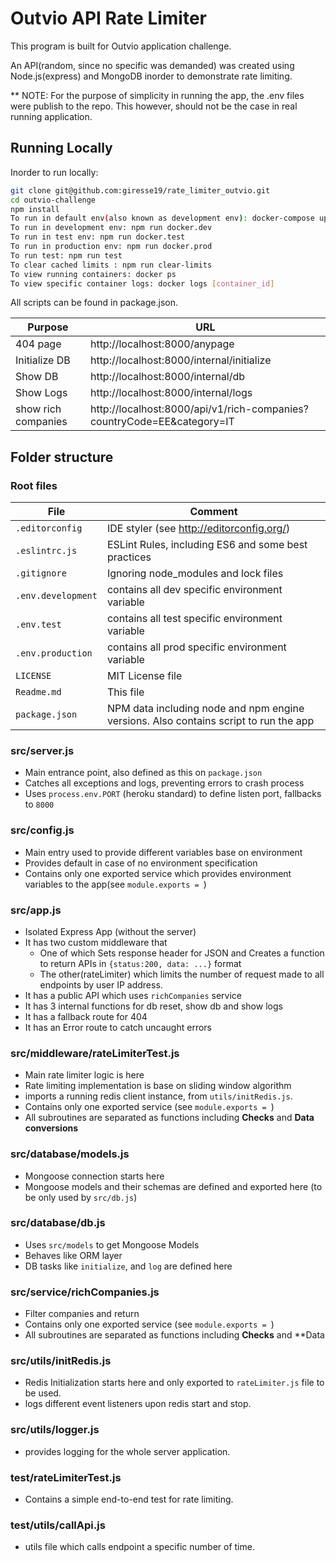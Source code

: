 # Outvio API Rate Limiter

This program is built for Outvio application challenge.

An API(random, since no specific was demanded) was created using Node.js(express) and MongoDB  inorder to demonstrate rate limiting. 

** NOTE: For the purpose of simplicity in running the app, the .env files were publish to the repo. This however, should not be the case in real running application.

## Running Locally

Inorder to run locally: 

```sh
git clone git@github.com:giresse19/rate_limiter_outvio.git
cd outvio-challenge
npm install
To run in default env(also known as development env): docker-compose up --build
To run in development env: npm run docker.dev
To run in test env: npm run docker.test
To run in production env: npm run docker.prod
To run test: npm run test
To clear cached limits : npm run clear-limits
To view running containers: docker ps
To view specific container logs: docker logs [container_id]
```

All scripts can be found in package.json.

| Purpose | URL
| - | -
| 404 page | http://localhost:8000/anypage
| Initialize DB | http://localhost:8000/internal/initialize
| Show DB | http://localhost:8000/internal/db
| Show Logs | http://localhost:8000/internal/logs
| show rich companies | http://localhost:8000/api/v1/rich-companies?countryCode=EE&category=IT

## Folder structure

### Root files

| File | Comment
| - | -
| `.editorconfig` | IDE styler (see http://editorconfig.org/)
| `.eslintrc.js` | ESLint Rules, including ES6 and some best practices
| `.gitignore` | Ignoring node_modules and lock files 
| `.env.development` | contains all dev specific environment variable 
| `.env.test` | contains all test specific environment variable 
| `.env.production` | contains all prod specific environment variable 
| `LICENSE` | MIT License file
| `Readme.md` | This file
| `package.json` | NPM data including node and npm engine versions. Also contains script to run the app

### src/server.js
* Main entrance point, also defined as this on `package.json`
* Catches all exceptions and logs, preventing errors to crash process
* Uses `process.env.PORT` (heroku standard) to define listen port, fallbacks to `8000`

### src/config.js
* Main entry used to provide different variables base on environment
* Provides default in case of no environment specification
* Contains only one exported service which provides environment variables to the app(see `module.exports = `)

### src/app.js
* Isolated Express App (without the server)
* It has two custom middleware that
  * One of which Sets response header for JSON and Creates a function to return APIs in `{status:200, data: ...}` format
  * The other(rateLimiter) which limits the number of request made to all endpoints by user IP address.
* It has a public API which uses `richCompanies` service
* It has 3 internal functions for db reset, show db and show logs
* It has a fallback route for 404
* It has an Error route to catch uncaught errors

### src/middleware/rateLimiterTest.js
* Main rate limiter logic is here
* Rate limiting implementation is base on sliding window algorithm
* imports a running redis client instance, from `utils/initRedis.js`.
* Contains only one exported service (see `module.exports = `)
* All subroutines are separated as functions including **Checks** and **Data conversions**

### src/database/models.js
* Mongoose connection starts here
* Mongoose models and their schemas are defined and exported here (to be only used by `src/db.js`)

### src/database/db.js
* Uses `src/models` to get Mongoose Models
* Behaves like ORM layer
* DB tasks like `initialize`, and `log` are defined here

### src/service/richCompanies.js
* Filter companies and return
* Contains only one exported service (see `module.exports = `)
* All subroutines are separated as functions including **Checks** and **Data
 
 ### src/utils/initRedis.js
* Redis Initialization starts here and only exported to `rateLimiter.js` file to be used.
* logs different event listeners upon redis start and stop. 

### src/utils/logger.js
* provides logging for the whole server application.

### test/rateLimiterTest.js
* Contains a simple end-to-end test for rate limiting.

### test/utils/callApi.js
* utils file which calls endpoint a specific number of time.


